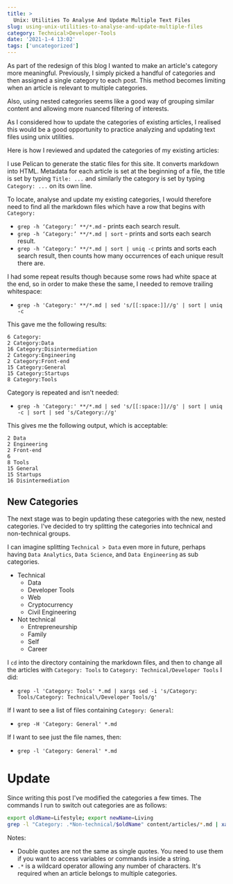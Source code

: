 ```yaml
---
title: >
  Unix: Utilities To Analyse And Update Multiple Text Files
slug: using-unix-utilities-to-analyse-and-update-multiple-files
category: Technical>Developer-Tools
date: '2021-1-4 13:02'
tags: ['uncategorized']
---
```


As part of the redesign of this blog I wanted to make an article's category more meaningful. Previously, I simply picked a handful of categories and then assigned a single category to each post. This method becomes limiting when an article is relevant to multiple categories.

Also, using nested categories seems like a good way of grouping similar content and allowing more nuanced filtering of interests.

As I considered how to update the categories of existing articles, I realised this would be a good opportunity to practice analyzing and updating text files using unix utilities.

Here is how I reviewed and updated the categories of my existing articles:

I use Pelican to generate the static files for this site. It converts markdown into HTML. Metadata for each article is set at the beginning of a file, the title is set by typing `Title: ...` and similarly the category is set by typing `Category: ...` on its own line.

To locate, analyse and update my existing categories, I would therefore need to
find all the markdown files which have a row that begins with `Category: `

- `grep -h ‘Category:’ **/*.md` - prints each search result.
- `grep -h ‘Category:’ **/*.md | sort` - prints and sorts each search result.
- `grep -h ‘Category:’ **/*.md | sort | uniq -c` prints and sorts each search
  result, then counts how many occurrences of each unique result there are.

I had some repeat results though because some rows had white space at the end,
so in order to make these the same, I needed to remove trailing whitespace:

- `grep -h 'Category:' **/*.md | sed 's/[[:space:]]//g' | sort | uniq -c`

This gave me the following results:

```shell
6 Category:
2 Category:Data
16 Category:Disintermediation
2 Category:Engineering
2 Category:Front-end
15 Category:General
15 Category:Startups
8 Category:Tools
```

Category is repeated and isn't needed:

- `grep -h 'Category:' **/*.md | sed 's/[[:space:]]//g' | sort | uniq -c | sort | sed 's/Category://g'`

This gives me the following output, which is acceptable:

```shell
2 Data
2 Engineering
2 Front-end
6
8 Tools
15 General
15 Startups
16 Disintermediation
```

## New Categories

The next stage was to begin updating these categories with the new, nested
categories. I've decided to try splitting the categories into technical and
non-technical groups.

I can imagine splitting `Technical > Data` even more in
future, perhaps having `Data Analytics`, `Data Science`, and `Data Engineering` as
sub categories.

- Technical
  - Data
  - Developer Tools
  - Web
  - Cryptocurrency
  - Civil Engineering
- Not technical
  - Entrepreneurship
  - Family
  - Self
  - Career

I `cd` into the directory containing the markdown files, and then to change
all the articles with `Category: Tools` to `Category: Technical/Developer Tools` I did:

- `grep -l 'Category: Tools' *.md | xargs sed -i 's/Category: Tools/Category: Technical\/Developer Tools/g'`

If I want to see a list of files containing `Category: General`:

- `grep -H 'Category: General' *.md`

If I want to see just the file names, then:

- `grep -l 'Category: General' *.md`

# Update

Since writing this post I've modified the categories a few times. The commands I
run to switch out categories are as follows:

```sh
export oldName=Lifestyle; export newName=Living
grep -l "Category: .*Non-technical/$oldName" content/articles/*.md | xargs sed -i '' "s/Non-technical\/$oldName/Non-technical\/$newName/g"
```

Notes:

- Double quotes are not the same as single quotes. You need to use them if you
  want to access variables or commands inside a string.
- `.*` is a wildcard operator allowing any number of characters. It's
  required when an article belongs to multiple categories.
